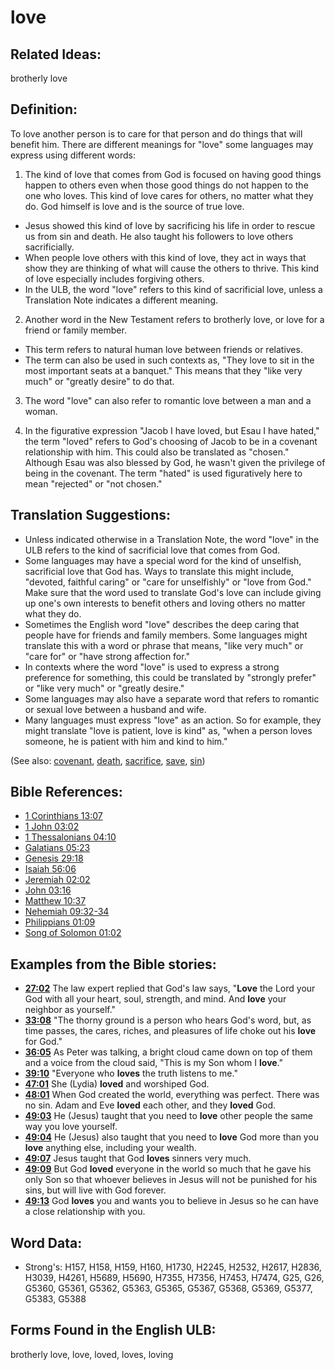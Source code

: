 # love

## Related Ideas:

brotherly love


## Definition:

To love another person is to care for that person and do things that will benefit him. There are different meanings for "love" some languages may express using different words:

1. The kind of love that comes from God is focused on having good things happen to others even when those good things do not happen to the one who loves. This kind of love cares for others, no matter what they do. God himself is love and is the source of true love.

  * Jesus showed this kind of love by sacrificing his life in order to rescue us from sin and death. He also taught his followers to love others sacrificially.
  * When people love others with this kind of love, they act in ways that show they are thinking of what will cause the others to thrive. This kind of love especially includes forgiving others.
  * In the ULB, the word "love" refers to this kind of sacrificial love, unless a Translation Note indicates a different meaning.

2. Another word in the New Testament refers to brotherly love, or love for a friend or family member.

  * This term refers to natural human love between friends or relatives.
  * The term can also be used in such contexts as, "They love to sit in the most important seats at a banquet." This means that they "like very much" or "greatly desire" to do that.

3. The word "love" can also refer to romantic love between a man and a woman.

4. In the figurative expression "Jacob I have loved, but Esau I have hated," the term "loved" refers to God's choosing of Jacob to be in a covenant relationship with him. This could also be translated as "chosen." Although Esau was also blessed by God, he wasn't given the privilege of being in the covenant. The term "hated" is used figuratively here to mean "rejected" or "not chosen."

## Translation Suggestions:

* Unless indicated otherwise in a Translation Note, the word "love" in the ULB refers to the kind of sacrificial love that comes from God.
* Some languages may have a special word for the kind of unselfish, sacrificial love that God has. Ways to translate this might include, "devoted, faithful caring" or "care for unselfishly" or "love from God." Make sure that the word used to translate God's love can include giving up one's own interests to benefit others and loving others no matter what they do.
* Sometimes the English word "love" describes the deep caring that people have for friends and family members. Some languages might translate this with a word or phrase that means, "like very much" or "care for" or "have strong affection for."
* In contexts where the word "love" is used to express a strong preference for something, this could be translated by "strongly prefer" or "like very much" or "greatly desire."
* Some languages may also have a separate word that refers to romantic or sexual love between a husband and wife.
* Many languages must express "love" as an action. So for example, they might translate "love is patient, love is kind" as, "when a person loves someone, he is patient with him and kind to him."

(See also: [covenant](../kt/covenant.md), [death](../other/death.md), [sacrifice](../other/sacrifice.md), [save](../kt/save.md), [sin](../kt/sin.md))

## Bible References:

* [1 Corinthians 13:07](rc://en/tn/help/1co/13/07)
* [1 John 03:02](rc://en/tn/help/1jn/03/02)
* [1 Thessalonians 04:10](rc://en/tn/help/1th/04/10)
* [Galatians 05:23](rc://en/tn/help/gal/05/23)
* [Genesis 29:18](rc://en/tn/help/gen/29/18)
* [Isaiah 56:06](rc://en/tn/help/isa/56/06)
* [Jeremiah 02:02](rc://en/tn/help/jer/02/02)
* [John 03:16](rc://en/tn/help/jhn/03/16)
* [Matthew 10:37](rc://en/tn/help/mat/10/37)
* [Nehemiah 09:32-34](rc://en/tn/help/neh/09/32)
* [Philippians 01:09](rc://en/tn/help/php/01/09)
* [Song of Solomon 01:02](rc://en/tn/help/sng/01/02)

## Examples from the Bible stories:

* __[27:02](rc://en/tn/help/obs/27/02)__ The law expert replied that God's law says, "__Love__ the Lord your God with all your heart, soul, strength, and mind. And __love__ your neighbor as yourself."
* __[33:08](rc://en/tn/help/obs/33/08)__ "The thorny ground is a person who hears God's word, but, as time passes, the cares, riches, and pleasures of life choke out his __love__ for God."
* __[36:05](rc://en/tn/help/obs/36/05)__ As Peter was talking, a bright cloud came down on top of them and a voice from the cloud said, "This is my Son whom I __love__."
* __[39:10](rc://en/tn/help/obs/39/10)__ "Everyone who __loves__ the truth listens to me."
* __[47:01](rc://en/tn/help/obs/47/01)__ She (Lydia) __loved__ and worshiped God.
* __[48:01](rc://en/tn/help/obs/48/01)__ When God created the world, everything was perfect. There was no sin. Adam and Eve __loved__ each other, and they __loved__ God.
* __[49:03](rc://en/tn/help/obs/49/03)__ He (Jesus) taught that you need to __love__ other people the same way you love yourself.
* __[49:04](rc://en/tn/help/obs/49/04)__ He (Jesus) also taught that you need to __love__ God more than you __love__ anything else, including your wealth.
* __[49:07](rc://en/tn/help/obs/49/07)__ Jesus taught that God __loves__ sinners very much.
* __[49:09](rc://en/tn/help/obs/49/09)__ But God __loved__ everyone in the world so much that he gave his only Son so that whoever believes in Jesus will not be punished for his sins, but will live with God forever.
* __[49:13](rc://en/tn/help/obs/49/13)__ God __loves__ you and wants you to believe in Jesus so he can have a close relationship with you.

## Word Data:

* Strong's: H157, H158, H159, H160, H1730, H2245, H2532, H2617, H2836, H3039, H4261, H5689, H5690, H7355, H7356, H7453, H7474, G25, G26, G5360, G5361, G5362, G5363, G5365, G5367, G5368, G5369, G5377, G5383, G5388

## Forms Found in the English ULB:

brotherly love, love, loved, loves, loving


